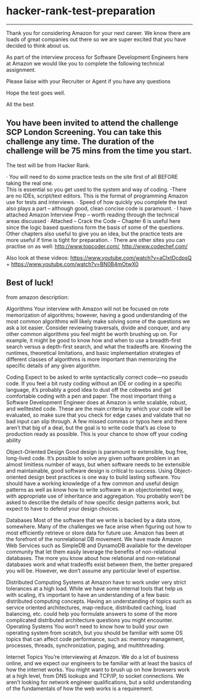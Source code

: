 # hacker-rank-test-preparation
---------------------------------------------------
Thank you for considering Amazon for your next career. We know there are loads of great companies out there so we are super 
excited that you have decided to think about us.

As part of the interview process for Software Development Engineers here at Amazon we would like you to complete the following 
technical assignment.

Please liaise with your Recruiter or Agent if you have any questions

Hope the test goes well.

All the best

You have been invited to attend the challenge SCP London Screening. You can take this challenge any time. 
The duration of the challenge will be 75 mins from the time you start.
---------------------------------------------------

The test will be from Hacker Rank.
 
·         You will need to do some practice tests on the site first of all BEFORE taking the real one.  
          This is essential so you get used to the system and way of coding.
-There are no IDEs, script/text editors. This is the format of programming Amazon use for tests and interviews.
·         Speed of how quickly you complete the test also plays a part – although good, clean concise code is paramount.
·         I have attached Amazon Interview Prep – worth reading through the technical areas discussed
·         Attached – Crack the Code – Chapter 6 is useful here since the logic based questions form the basis of some of the questions. Other chapters also useful to give you an idea, but the practice tests are more useful if time is tight for preparation.
·         There are other sites you can practise on as well: http://www.topcoder.com/, http://www.codechef.com/
 
Also look at these videos: https://www.youtube.com/watch?v=aClxtDcdpsQ + https://www.youtube.com/watch?v=BN0B4mOtwX0
 
Best of luck!
--------------------------------------------------------

from amazon description:

Algorithms
Your interview with Amazon will not be focused on rote memorization of algorithms; however, having a good
understanding of the most common algorithms will likely make solving some of the questions we ask a lot easier. Consider
reviewing traversals, divide and conquer, and any other common algorithms you feel might be worth brushing up on. For
example, it might be good to know how and when to use a breadth-first search versus a depth-first search, and what the
tradeoffs are. Knowing the runtimes, theoretical limitations, and basic implementation strategies of different classes of
algorithms is more important than memorizing the specific details of any given algorithm.

Coding
Expect to be asked to write syntactically correct code—no pseudo code. If you feel a bit rusty coding without an IDE or
coding in a specific language, it’s probably a good idea to dust off the cobwebs and get comfortable coding with a pen and
paper. The most important thing a Software Development Engineer does at Amazon is write scalable, robust, and welltested code. These are the main criteria by which your code will be evaluated, so make sure that you check for edge cases
and validate that no bad input can slip through. A few missed commas or typos here and there aren’t that big of a deal, but
the goal is to write code that’s as close to production ready as possible. This is your chance to show off your coding ability

Object-Oriented Design
Good design is paramount to extensible, bug free, long-lived code. It’s possible to solve any given software problem in an
almost limitless number of ways, but when software needs to be extensible and maintainable, good software design is
critical to success. Using Object-oriented design best practices is one way to build lasting software. You should have a
working knowledge of a few common and useful design patterns as well as know how to write software in an objectoriented way, with appropriate use of inheritance and aggregation. You probably won’t be asked to describe the details of
how specific design patterns work, but expect to have to defend your design choices.

Databases
Most of the software that we write is backed by a data store, somewhere. Many of the challenges we face arise when
figuring out how to most efficiently retrieve or store data for future use. Amazon has been at the forefront of the nonrelational
DB movement. We have made Amazon Web Services such as SimpleDB and DynamoDB available for the
developer community that let them easily leverage the benefits of non-relational databases. The more you know about how
relational and non-relational databases work and what tradeoffs exist between them, the better prepared you will be.
However, we don’t assume any particular level of expertise.

Distributed Computing
Systems at Amazon have to work under very strict tolerances at a high load. While we have some internal tools that help us
with scaling, it’s important to have an understanding of a few basic distributed computing concepts. Having an
understanding of topics such as service oriented architectures, map-reduce, distributed caching, load balancing, etc. could
help you formulate answers to some of the more complicated distributed architecture questions you might encounter.
Operating Systems
You won’t need to know how to build your own operating system from scratch, but you should be familiar with some OS
topics that can affect code performance, such as: memory management, processes, threads, synchronization, paging, and
multithreading.

Internet Topics
You’re interviewing at Amazon. We do a lot of business online, and we expect our engineers to be familiar with at least the
basics of how the internet works. You might want to brush up on how browsers work at a high level, from DNS lookups and
TCP/IP, to socket connections. We aren’t looking for network engineer qualifications, but a solid understanding of the
fundamentals of how the web works is a requirement.




